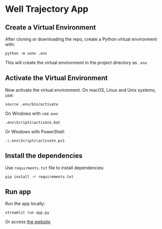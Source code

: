 Well Trajectory App
==========================
## Create a Virtual Environment

After cloning or downloading the repo, create a Python virtual environment with:

```
python -m venv .env
```

This will create the virtual environment in the project directory as `.env`
## Activate the Virtual Environment

Now activate the virtual environment. On macOS, Linux and Unix systems, use:

```
source .env/bin/activate
```

On Windows with `cmd.exe`:

```
.env\Scripts\activate.bat
```

Or Windows with PowerShell:

```
.\.env\Scripts\activate.ps1
```

## Install the dependencies 

Use `requirments.txt` file to install dependencies:

```
pip install -r requirements.txt
```

## Run app 

Run the app locally:

```
streamlit run app.py
```

Or access [the website](https://share.streamlit.io/att9992/corvaapp/main/app.py)

